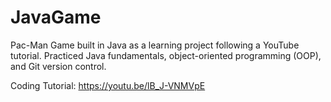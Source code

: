 # JavaGame
Pac-Man Game built in Java as a learning project following a YouTube tutorial. Practiced Java fundamentals, object-oriented programming (OOP), and Git version control.

Coding Tutorial: https://youtu.be/lB_J-VNMVpE
